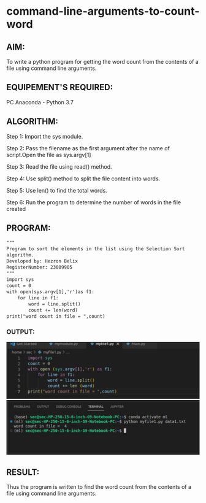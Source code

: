 # command-line-arguments-to-count-word
## AIM:
To write a python program for getting the word count from the contents of a file using command line arguments.
## EQUIPEMENT'S REQUIRED: 
PC
Anaconda - Python 3.7

## ALGORITHM: 
Step 1:
Import the sys module.

Step 2:
Pass the filename as the first argument after the name of script.Open the file as sys.argv[1]

Step 3:
Read the file using read() method.

Step 4:
Use split() method to split the file content into words.

Step 5:
Use len() to find the total words.

Step 6:
Run the program to determine the number of words in the file created

## PROGRAM:
```
"""
Program to sort the elements in the list using the Selection Sort algorithm.
Developed by: Hezron Belix
RegisterNumber: 23009905
"""
import sys
count = 0
with open(sys.argv[1],'r')as f1:
    for line in f1:
        word = line.split()
        count += len(word)
print("word count in file = ",count)
```

### OUTPUT:
![input](/input.png)
![output](/output.png)

## RESULT:
Thus the program is written to find the word count from the contents of a file using command line arguments.
